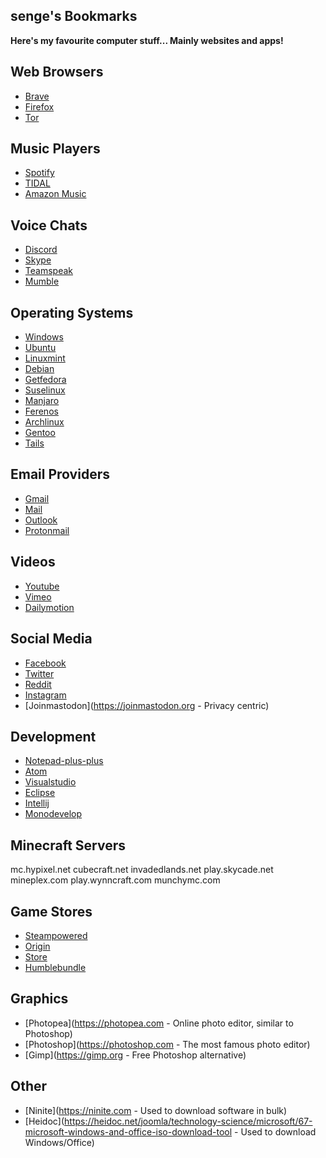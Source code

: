 ## senge's Bookmarks

**Here's my favourite computer stuff... Mainly websites and apps!**

## **Web Browsers**
- [Brave](https://brave.com)
- [Firefox](https://firefox.com)
- [Tor](https://torproject.org)

## **Music Players**
- [Spotify](https://spotify.com)
- [TIDAL](https://tidal.com)
- [Amazon Music](https://music.amazon.com)

## **Voice Chats**
- [Discord](https://discord.com)
- [Skype](https://skype.com)
- [Teamspeak](https://teamspeak.com)
- [Mumble](https://mumble.com)

## **Operating Systems**
- [Windows](https://windows.com)
- [Ubuntu](https://ubuntu.com)
- [Linuxmint](https://linuxmint.com)
- [Debian](https://debian.org)
- [Getfedora](https://getfedora.org)
- [Suselinux](https://suselinux.com)
- [Manjaro](https://manjaro.org)
- [Ferenos](https://ferenos.weebly.com)
- [Archlinux](https://archlinux.org)
- [Gentoo](https://gentoo.org)
- [Tails](https://tails.boum.org)

## **Email Providers**
- [Gmail](https://gmail.com)
- [Mail](https://mail.yahoo.com)
- [Outlook](https://outlook.com)
- [Protonmail](https://protonmail.com)

## **Videos**
- [Youtube](https://youtube.com)
- [Vimeo](https://vimeo.com)
- [Dailymotion](https://dailymotion.com)

## **Social Media**
- [Facebook](https://facebook.com)
- [Twitter](https://twitter.com)
- [Reddit](https://reddit.com)
- [Instagram](https://instagram.com)
- [Joinmastodon](https://joinmastodon.org - Privacy centric)

## **Development**
- [Notepad-plus-plus](https://notepad-plus-plus.org)
- [Atom](https://atom.io)
- [Visualstudio](https://visualstudio.com)
- [Eclipse](https://eclipse.org)
- [Intellij](https://intellij.com)
- [Monodevelop](https://monodevelop.com)

## **Minecraft Servers**
mc.hypixel.net
cubecraft.net
invadedlands.net
play.skycade.net
mineplex.com
play.wynncraft.com
munchymc.com

## **Game Stores**
- [Steampowered](https://steampowered.com)
- [Origin](https://origin.com)
- [Store](https://store.epicgames.com)
- [Humblebundle](https://humblebundle.com/store)

## **Graphics**
- [Photopea](https://photopea.com - Online photo editor, similar to Photoshop)
- [Photoshop](https://photoshop.com - The most famous photo editor)
- [Gimp](https://gimp.org - Free Photoshop alternative)

## **Other**
- [Ninite](https://ninite.com - Used to download software in bulk)
- [Heidoc](https://heidoc.net/joomla/technology-science/microsoft/67-microsoft-windows-and-office-iso-download-tool - Used to download Windows/Office)
